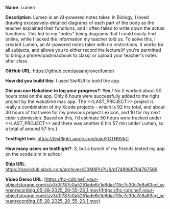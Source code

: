 **Name**: Lumen

**Description**: Lumen is an AI-powered notes taker. In Biology, I loved drawing excessively-detailed diagrams of each part of the body as the teacher explained their functions, and I often failed to write down the actual functions. This led to my "notes" being diagrams that I could easily find online, while I lacked the information my teacher told us. To solve this, I created Lumen, an AI-powered notes taker with no restrictions. It works for all subjects, and allows you to either record the lecture(if you're permitted to bring a phone/ipad/macbook to class) or upload your teacher's notes after class.

**GitHub URL**: https://github.com/ayaangrover/lumen

**How did you build this**: I used SwiftUI to build the app.

**Did you use Hakatime to log your progress?**: **Yes** / No
(I worked about 50 hours total on the app. Only 6 hours were successfully added to the right project by the wakatime mac app. The <<LAST_PROJECT>> project is really a combination of my Xcode projects - which is 92 hrs total, and about 30 hours of that were for my previous project Lexicon, and 10 for my next cider submission. Based on this, i'd estimate 50 hours were tracked under <<LAST_PROJECT>> and there was another 6 hrs 57 min under Lumen, so a total of around 57 hrs.)

**Testflight link**: https://testflight.apple.com/join/FGTH9VkC

**How many users on testflight?**: 3, but a bunch of my friends tested my app on the xcode sim in school 

**Ship URL**: https://hackclub.slack.com/archives/C0M8PUPU6/p1748988794767569

**Video Demo URL**: [https://hc-cdn.hel1.your-objectstorage.com/s/v3/0f787c0a5251ade6c1e6dac115c7c30c7e8a63cd_screenrecording_05-28-2025_20-55-23_1.mov](https://hc-cdn.hel1.your-objectstorage.com/s/v3/0f787c0a5251ade6c1e6dac115c7c30c7e8a63cd_screenrecording_05-28-2025_20-55-23_1.mov)
